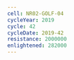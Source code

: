 ```yaml
---
cell: NR02-GOLF-04
cycleYear: 2019
cycle: 42
cycleDate: 2019-42
resistance: 2000000
enlightened: 282000
---
```

